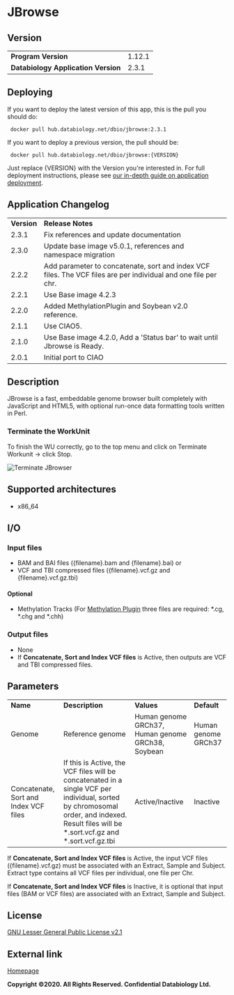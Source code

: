 # JBrowse

## Version

 | | |
---|---
__Program Version__|1.12.1
__Databiology Application Version__|2.3.1

## Deploying

If you want to deploy the latest version of this app, this is the pull you should do:

     docker pull hub.databiology.net/dbio/jbrowse:2.3.1

If you want to deploy a previous version, the pull should be:

     docker pull hub.databiology.net/dbio/jbrowse:{VERSION}

Just replace {VERSION} with the Version you're interested in. For full deployment instructions, please see [our in-depth guide on application deployment](https://docs.databiology.net/tiki-index.php?page=Operations%3ADeploying+an+Application).

## Application Changelog

 | | |
---|---
__Version__|__Release Notes__
2.3.1|Fix references and update documentation
2.3.0|Update base image v5.0.1, references and namespace migration
2.2.2|Add parameter to concatenate, sort and index VCF files. The VCF files are per individual and one file per chr.
2.2.1|Use Base image 4.2.3
2.2.0|Added MethylationPlugin and Soybean v2.0 reference.
2.1.1|Use CIAO5.
2.1.0|Use Base image 4.2.0, Add a 'Status bar' to wait until Jbrowse is Ready.
2.0.1|Initial port to CIAO

## Description

JBrowse is a fast, embeddable genome browser built completely with JavaScript and HTML5, with optional run-once data formatting tools written in Perl.

### Terminate the WorkUnit

To finish the WU correctly, go to the top menu and click on Terminate Workunit -> click Stop.

![Terminate JBrowser](https://appreadmesdatabiologynet.blob.core.windows.net/app-readme-resources/JBrowse/terminate_jbrowser.png)

## Supported architectures

* x86_64

## I/O

### Input files

* BAM and BAI files ({filename}.bam and {filename}.bai) or
* VCF and TBI compressed files ({filename}.vcf.gz and {filename}.vcf.gz.tbi)

#### Optional

* Methylation Tracks (For [Methylation Plugin](https://github.com/bhofmei/jbplugin-methylation) three files are required: *.cg, *.chg and *.chh)

### Output files

* None
* If __Concatenate, Sort and Index VCF files__ is Active, then outputs are VCF and TBI compressed files.

## Parameters

 | | | | |
---|---|---|---
__Name__|__Description__|__Values__|__Default__
Genome|Reference genome|Human genome GRCh37, Human genome GRCh38, Soybean|Human genome GRCh37
Concatenate, Sort and Index VCF files|If this is Active, the VCF files will be concatenated in a single VCF per individual, sorted by chromosomal order, and indexed. Result files will be *.sort.vcf.gz and *.sort.vcf.gz.tbi|Active/Inactive|Inactive

If __Concatenate, Sort and Index VCF files__ is Active, the input VCF files ({filename}.vcf.gz) must be associated with an Extract, Sample and Subject. Extract type contains all VCF files per individual, one file per Chr.

If __Concatenate, Sort and Index VCF files__ is Inactive, it is optional that input files (BAM or VCF files) are associated with an Extract, Sample and Subject.

## License

[GNU Lesser General Public License v2.1](https://github.com/GMOD/jbrowse/blob/master/LICENSE)

## External link

[Homepage](http://jbrowse.org/)

__Copyright ©2020. All Rights Reserved. Confidential Databiology Ltd.__

